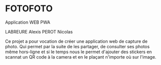 # FOTOFOTO
Application WEB PWA

LABREURE Alexis
PEROT Nicolas

Ce projet a pour vocation de créer une application web de capture de photo. Qui permet par la suite de les partager, de consulter ses photos même hors-ligne
et si le temps nous le permet d'ajouter des stickers en scannat un QR code à la camera et en le plaçant n'importe où sur l'image.
